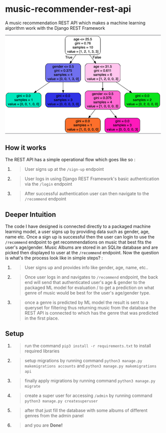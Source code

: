# music-recommender-rest-api
A music recommendation REST API which makes a machine learning algorithm work with the Django REST Framework 

![alt text](https://github.com/ReaperZ0v/music-recommender-rest-api/blob/main/model/graphviz.png)

## How it works
The REST API has a simple operational flow which goes like so :
1. > User signs up at the ```/sign-up``` endpoint 
2. > User logs in using Django REST Framework's basic authentication via the ```/login``` endpoint
3. > After successful authentication user can then navigate to the ```/recommend``` endpoint 

## Deeper Intuition 
The code I have designed is connected directly to a packaged machine learning model, a user signs up by providing data such as gender, age, name etc. Once a sign up is successful then the user can login to use the ```/recommend``` endpoint to get recommendations on music that best fits the user's age/gender. Music Albums are stored in an SQLite database and are picked then displayed to user at the ```/recommend``` endpoint. Now the question is what's the process look like in simple steps? :

1. > User signs up and provides info like gender, age, name, etc..
2. > Once user logs in and navigates to ```/recommend``` endpoint, the back end will send that authenticated user's age & gender to the packaged ML model for evaluation / to get a prediction on what genre of music would be best for the user's age/gender type.
3. > once a genre is predicted by ML model the result is sent to a queryset for filtering thus returning music from the database the REST API is connected to which has the genre that was predicted in the first place.

## Setup
1. > run the command ```pip3 install -r requirements.txt``` to install required libraries 
2. > setup migrations by running command ```python3 manage.py makemigrations accounts``` and ```python3 manage.py makemigrations api```
3. > finally apply migrations by running command ```python3 manage.py migrate```
4. > create a super user for accessing ```/admin``` by running command ```python3 manage.py createsuperuser```
5. > after that just fill the database with some albums of different genres from the admin panel
6. > and you are **Done!** 
